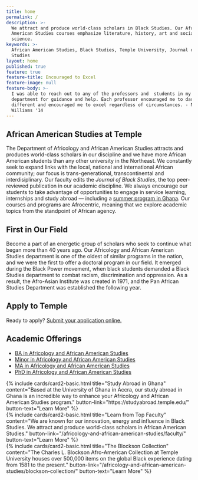 ```yaml
---
title: home
permalink: /
description: >-
  We attract and produce world-class scholars in Black Studies. Our African
  American Studies courses emphasize literature, history, art and social
  science.
keywords: >-
  African American Studies, Black Studies, Temple University, Journal of Black
  Studies
layout: home
published: true
feature: true
feature-title: Encouraged to Excel
feature-image: null
feature-body: >-
  I was able to reach out to any of the professors and  students in my
  department for guidance and help. Each professor encouraged me to dare to be
  different and encouraged me to excel regardless of circumstances. - NeShae
  Williams '14
---
```

## African American Studies at Temple
The Department of Africology and African American Studies attracts and produces world-class scholars in our discipline and we have more African American students than any other university in the Northeast. We constantly seek to expand links with the local, national and international African community; our focus is trans-generational, transcontinental and interdisiplinary. Our faculty edits the _Journal of Black Studies_, the top peer-reviewed publication in our academic discipline. We always encourage our students to take advantage of opportunities to engage in service learning, internships and study abroad — including a [summer program in Ghana](https://studyabroad.temple.edu/scholarships/aaas-scholarship-for-temple-summer-in-ghana). Our courses and programs are Afrocentric, meaning that we explore academic topics from the standpoint of African agency.

## First in Our Field
Become a part of an energetic group of scholars who seek to continue what began more than 40 years ago. Our Africology and African American Studies department is one of the oldest of similar programs in the nation, and we were the first to offer a doctoral program in our field. It emerged during the Black Power movement, when black students demanded a Black Studies department to combat racism, discrimination and oppression. As a result, the Afro-Asian Institute was created in 1971, and the Pan African Studies Department was established the following year.

## Apply to Temple
Ready to apply? [Submit your application online.](http://admissions.temple.edu/apply)

## Academic Offerings
- [BA in Africology and African American Studies](http://bulletin.temple.edu/undergraduate/liberal-arts/africology-african-american-studies/ba-africology-african-american-studies/)
- [Minor in Africology and African American Studies](http://bulletin.temple.edu/undergraduate/liberal-arts/africology-african-american-studies/minor-africology-african-american-studies/)
- [MA in Africology and African American Studies](http://bulletin.temple.edu/graduate/scd/cla/africology-african-american-studies-ma/)
- [PhD in Africology and African American Studies](http://bulletin.temple.edu/graduate/scd/cla/africology-african-american-studies-phd/)

<div class="row row-wide">
  <div class="col m12 l4">{% include cards/card2-basic.html
    title="Study Abroad in Ghana"
    content="Based at the University of Ghana in Accra, our study abroad in Ghana is an incredible way to enhance your Africology and African American Studies program."
    button-link="https://studyabroad.temple.edu/"
    button-text="Learn More" %}
  </div>
  <div class="row row-wide">
    <div class="col m12 l4">{% include cards/card2-basic.html
      title="Learn from Top Faculty"
      content="We are known for our innovation, energy and influence in Black Studies. We attract and produce world-class scholars in African American Studies."
      button-link="/africology-and-african-american-studies/faculty/"
      button-text="Learn More" %}
    </div>
    <div class="row row-wide">
      <div class="col m12 l4">{% include cards/card2-basic.html
        title="The Blockson Collection"
        content="The Charles L. Blockson Afro-American Collection at Temple University houses over 500,000 items on the global Black experience dating from 1581 to the present."
        button-link="/africology-and-african-american-studies/blockson-collection/"
        button-text="Learn More" %}
      </div>
</div>
